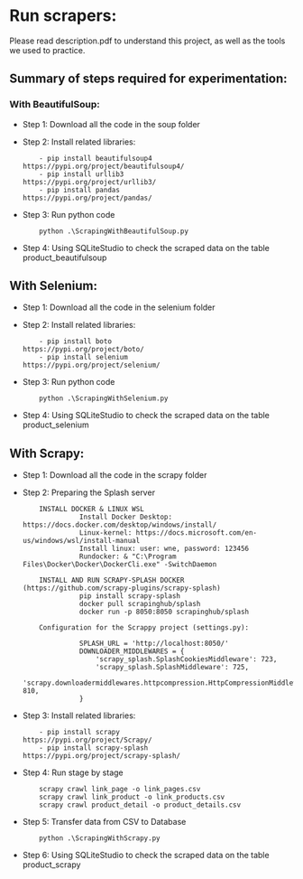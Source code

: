 # Run scrapers:
Please read description.pdf to understand this project, as well as the tools we used to practice.

## Summary of steps required for experimentation:

### With BeautifulSoup:
+ Step 1: Download all the code in the soup folder
+ Step 2: Install related libraries:
          
          - pip install beautifulsoup4            https://pypi.org/project/beautifulsoup4/
          - pip install urllib3                   https://pypi.org/project/urllib3/
          - pip install pandas                    https://pypi.org/project/pandas/

+ Step 3: Run python code
          
          python .\ScrapingWithBeautifulSoup.py
          
+ Step 4: Using SQLiteStudio to check the scraped data on the table product_beautifulsoup
          
## With Selenium:

+ Step 1: Download all the code in the selenium folder
+ Step 2: Install related libraries:
          
          - pip install boto                      https://pypi.org/project/boto/
          - pip install selenium                  https://pypi.org/project/selenium/

+ Step 3: Run python code
          
          python .\ScrapingWithSelenium.py
          
+ Step 4: Using SQLiteStudio to check the scraped data on the table product_selenium

## With Scrapy:


+ Step 1: Download all the code in the scrapy folder
+ Step 2: Preparing the Splash server

          INSTALL DOCKER & LINUX WSL
                    Install Docker Desktop: https://docs.docker.com/desktop/windows/install/
                    Linux-kernel: https://docs.microsoft.com/en-us/windows/wsl/install-manual
                    Install linux: user: wne, password: 123456
                    Rundocker: & "C:\Program Files\Docker\Docker\DockerCli.exe" -SwitchDaemon
          
          INSTALL AND RUN SCRAPY-SPLASH DOCKER (https://github.com/scrapy-plugins/scrapy-splash)
                    pip install scrapy-splash
                    docker pull scrapinghub/splash
                    docker run -p 8050:8050 scrapinghub/splash
          
          Configuration for the Scrappy project (settings.py):

                    SPLASH_URL = 'http://localhost:8050/'
                    DOWNLOADER_MIDDLEWARES = { 
                        'scrapy_splash.SplashCookiesMiddleware': 723, 
                        'scrapy_splash.SplashMiddleware': 725, 
                        'scrapy.downloadermiddlewares.httpcompression.HttpCompressionMiddleware': 810, 
                    }

+ Step 3: Install related libraries:
          
          - pip install scrapy                      https://pypi.org/project/Scrapy/
          - pip install scrapy-splash               https://pypi.org/project/scrapy-splash/

+ Step 4: Run stage by stage
          
          scrapy crawl link_page -o link_pages.csv
          scrapy crawl link_product -o link_products.csv
          scrapy crawl product_detail -o product_details.csv
          
+ Step 5: Transfer data from CSV to Database

          python .\ScrapingWithScrapy.py     

+ Step 6: Using SQLiteStudio to check the scraped data on the table product_scrapy

